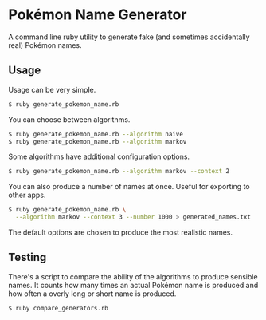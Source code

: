 # Pokémon Name Generator

A command line ruby utility to generate fake (and sometimes accidentally real)
Pokémon names.

## Usage

Usage can be very simple.

```bash
$ ruby generate_pokemon_name.rb
```

You can choose between algorithms.

```bash
$ ruby generate_pokemon_name.rb --algorithm naive
$ ruby generate_pokemon_name.rb --algorithm markov
```

Some algorithms have additional configuration options.

```bash
$ ruby generate_pokemon_name.rb --algorithm markov --context 2
```

You can also produce a number of names at once.
Useful for exporting to other apps.

```bash
$ ruby generate_pokemon_name.rb \
  --algorithm markov --context 3 --number 1000 > generated_names.txt
```

The default options are chosen to produce the most realistic names.

## Testing

There's a script to compare the ability of the algorithms to produce sensible
names. It counts how many times an actual Pokémon name is produced and how
often a overly long or short name is produced.

```bash
$ ruby compare_generators.rb
```
